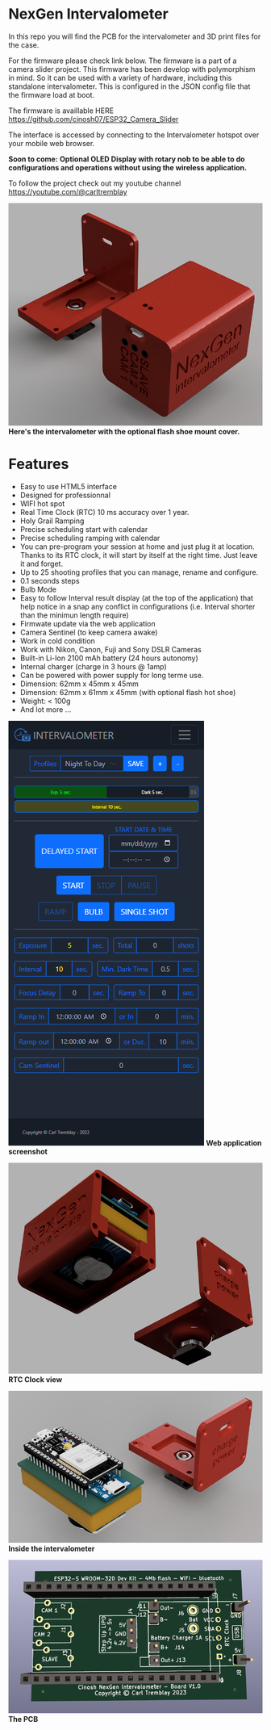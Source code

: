 # NexGen Intervalometer

In this repo you will find the PCB for the intervalometer and 3D print files for the case. 

For the firmware please check link below. The firmware is a part of a camera slider project. This firmware has been develop with polymorphism in mind. So it can be used with a variety of hardware, including this standalone intervalometer. This is configured in the JSON config file that the firmware load at boot.

The firmware is availlable HERE https://github.com/cinosh07/ESP32_Camera_Slider

The interface is accessed by connecting to the Intervalometer hotspot over your mobile web browser. 

**Soon to come:**
**Optional OLED Display with rotary nob to be able to do configurations and operations without using the wireless application.**

To follow the project check out my youtube channel https://youtube.com/@carltremblay


![Home Page](https://github.com/cinosh07/NexGen-Intervalometer/raw/main/images/Intervalometer-V1_2023-Mar-11_04-23-04AM-000_CustomizedView15435444726.png)
**Here's the intervalometer with the optional flash shoe mount cover.**

# Features
- Easy to use HTML5 interface
- Designed for professionnal
- WIFI hot spot
- Real Time Clock (RTC) 10 ms accuracy over 1 year.
- Holy Grail Ramping
- Precise scheduling start with calendar
- Precise scheduling ramping with calendar
- You can pre-program your session at home and just plug it at location. Thanks to its RTC clock, it will start by itself at the right time. Just leave it and forget.
- Up to 25 shooting profiles that you can manage, rename and configure.
- 0.1 seconds steps
- Bulb Mode
- Easy to follow Interval result display (at the top of the application) that help notice in a snap any conflict in configurations (i.e. Interval shorter than the minimun length require)
- Firmwate update via the web application  
- Camera Sentinel (to keep camera awake)
- Work in cold condition
- Work with Nikon, Canon, Fuji and Sony DSLR Cameras
- Built-in Li-Ion 2100 mAh battery (24 hours autonomy)
- Internal charger (charge in 3 hours @ 1amp)
- Can be powered with power supply for long terme use.
- Dimension: 62mm x 45mm x 45mm
- Dimension: 62mm x 61mm x 45mm (with optional flash hot shoe)
- Weight: < 100g
- And lot more ...


![Home Page](https://github.com/cinosh07/NexGen-Intervalometer/raw/main/images/Screenshot%202023-03-11%20095755.png)
**Web application screenshot**

![Home Page](https://github.com/cinosh07/NexGen-Intervalometer/raw/main/images/Intervalometer-V1_2023-Mar-11_04-23-43AM-000_CustomizedView40332585583.png)
**RTC Clock view**


![Home Page](https://github.com/cinosh07/NexGen-Intervalometer/raw/main/images/Intervalometer-V1_2023-Mar-11_04-24-22AM-000_CustomizedView8618350890.png)
**Inside the intervalometer**


![Home Page](https://github.com/cinosh07/NexGen-Intervalometer/raw/main/images/Intervalometer.png)
**The PCB**
